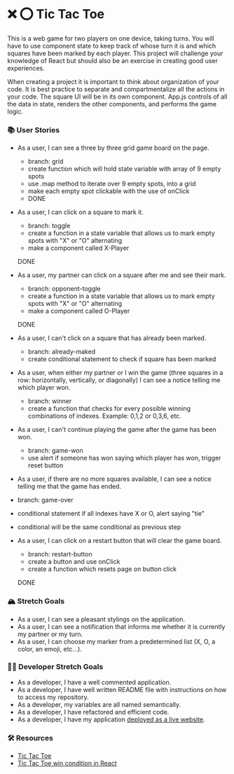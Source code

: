 # ❌ ⭕️ Tic Tac Toe

This is a web game for two players on one device, taking turns. You will have to use component state to keep track of whose turn it is and which squares have been marked by each player. This project will challenge your knowledge of React but should also be an exercise in creating good user experiences.

When creating a project it is important to think about organization of your code. It is best practice to separate and compartmentalize all the actions in your code. The square UI will be in its own component. App.js controls of all the data in state, renders the other components, and performs the game logic.

### 📚 User Stories

- As a user, I can see a three by three grid game board on the page.
    - branch: grid
    - create function which will hold state variable with array of 9 empty spots
    - use .map method to iterate over 9 empty spots, into a grid
    - make each empty spot clickable with the use of onClick
    - DONE

- As a user, I can click on a square to mark it.
    - branch: toggle
    - create a function in a state variable that allows us to mark empty spots with "X" or "O" alternating
    - make a component called X-Player

    DONE



- As a user, my partner can click on a square after me and see their mark.
    - branch: opponent-toggle
    - create a function in a state variable that allows us to mark empty spots with "X" or "O" alternating
    -  make a component called O-Player

    DONE

- As a user, I can't click on a square that has already been marked.
    - branch: already-maked
    - create conditional statement to check if square has been marked


- As a user, when either my partner or I win the game (three squares in a row: horizontally, vertically, or diagonally) I can see a notice telling me which player won.
    - branch: winner
    - create a function that checks for every possible winning combinations of indexes. Example: 0,1,2 or 0,3,6, etc.

- As a user, I can't continue playing the game after the game has been won.
    - branch: game-won
    - use alert if someone has won saying which player has won, trigger reset button 

- As a user, if there are no more squares available, I can see a notice telling me that the game has ended.
-  branch: game-over
- conditional statement if all indexes have X or O, alert saying "tie"
- conditional will be the same conditional as previous step


- As a user, I can click on a restart button that will clear the game board.
    - branch: restart-button
    - create a button and use onClick
    - create a function which resets page on button click

    DONE

### 🏔 Stretch Goals

- As a user, I can see a pleasant stylings on the application.
- As a user, I can see a notification that informs me whether it is currently my partner or my turn.
- As a user, I can choose my marker from a predetermined list (X, O, a color, an emoji, etc...).

### 👩‍💻 Developer Stretch Goals

- As a developer, I have a well commented application.
- As a developer, I have well written README file with instructions on how to access my repository.
- As a developer, my variables are all named semantically.
- As a developer, I have refactored and efficient code.
- As a developer, I have my application [deployed as a live website](https://render.com/docs/deploy-create-react-app).

### 🛠 Resources

- [Tic Tac Toe](https://en.wikipedia.org/wiki/Tic-tac-toe)
- [Tic Tac Toe win condition in React](https://forum.freecodecamp.org/t/need-help-understanding-react-tic-tac-toe-winner-function/137840)
